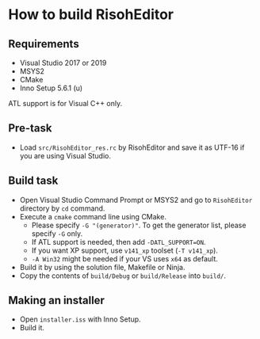 # How to build RisohEditor

## Requirements

- Visual Studio 2017 or 2019
- MSYS2
- CMake
- Inno Setup 5.6.1 (u)

ATL support is for Visual C++ only.

## Pre-task

- Load `src/RisohEditor_res.rc` by RisohEditor and save it as UTF-16 if you are using Visual Studio.

## Build task

- Open Visual Studio Command Prompt or MSYS2 and go to `RisohEditor` directory by `cd` command.
- Execute a `cmake` command line using CMake.
    - Please specify `-G "(generator)"`. To get the generator list, please specify `-G` only.
    - If ATL support is needed, then add `-DATL_SUPPORT=ON`.
    - If you want XP support, use `v141_xp` toolset (`-T v141_xp`).
    - `-A Win32` might be needed if your VS uses `x64` as default.
- Build it by using the solution file, Makefile or Ninja.
- Copy the contents of `build/Debug` or `build/Release` into `build/`.

## Making an installer

- Open `installer.iss` with Inno Setup.
- Build it.
